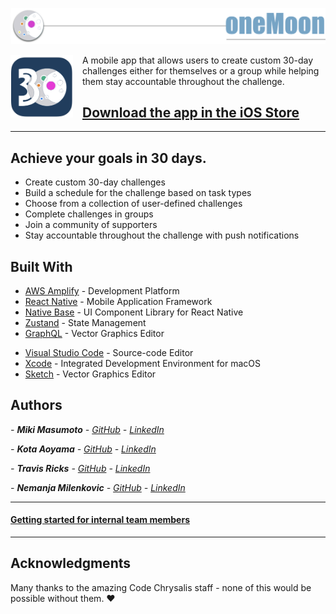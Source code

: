 ![oneMoon app](/src/assets/img/oneMoonHeader-white.png)


<img src="src/assets/img/appIcon.png" style="width: 100px; height: 100px; float: left; padding-right: 15px;"> A mobile app that allows users to create custom 30-day challenges either for themselves or a group while helping them stay accountable throughout the challenge.

## [Download the app in the iOS Store](https://apps.apple.com/us/app/one-moon/id1502061901)

---

## Achieve your goals in 30 days.

- Create custom 30-day challenges
- Build a schedule for the challenge based on task types
- Choose from a collection of user-defined challenges
- Complete challenges in groups
- Join a community of supporters
- Stay accountable throughout the challenge with push notifications

## Built With

- [AWS Amplify](https://aws.amazon.com/amplify/) - Development Platform
- [React Native](https://reactnative.dev/) - Mobile Application Framework
- [Native Base](https://nativebase.io/) - UI Component Library for React Native
- [Zustand](https://github.com/react-spring/zustand) - State Management
- [GraphQL](https://graphql.org/) - Vector Graphics Editor

* [Visual Studio Code](https://code.visualstudio.com/) - Source-code Editor
* [Xcode](https://developer.apple.com/xcode/) - Integrated Development Environment for macOS
* [Sketch](https://www.sketch.com/) - Vector Graphics Editor

## Authors

_- **Miki Masumoto** - [GitHub](https://github.com/masumomo) - [LinkedIn](https://www.linkedin.com/in/miki-masumoto/)_

_- **Kota Aoyama** - [GitHub](https://github.com/KotaAoyama) - [LinkedIn](https://www.linkedin.com/in/kota-aoyama/)_

_- **Travis Ricks** - [GitHub](https://github.com/travisricks) - [LinkedIn](https://www.linkedin.com/in/travis-ricks/)_

_- **Nemanja Milenkovic** - [GitHub](https://github.com/NemanjaMilenkovic) - [LinkedIn](https://www.linkedin.com/in/NemanjaMilenkovic/)_

--- 

#### [Getting started for internal team members](GETTING_STARTED.md)

---

## Acknowledgments

Many thanks to the amazing Code Chrysalis staff - none of this would be possible without them. ❤️
